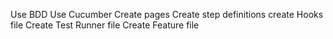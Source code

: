  Use B D D  
 Use Cucumber
 Create pages
 Create step definitions 
 create Hooks file
 Create Test Runner file
 Create Feature file
